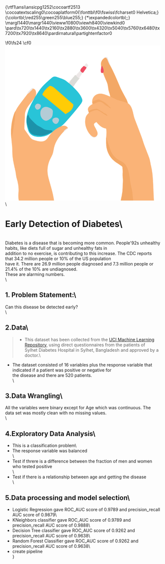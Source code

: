 {\rtf1\ansi\ansicpg1252\cocoartf2513
\cocoatextscaling0\cocoaplatform0{\fonttbl\f0\fswiss\fcharset0 Helvetica;}
{\colortbl;\red255\green255\blue255;}
{\*\expandedcolortbl;;}
\margl1440\margr1440\vieww10800\viewh8400\viewkind0
\pard\tx720\tx1440\tx2160\tx2880\tx3600\tx4320\tx5040\tx5760\tx6480\tx7200\tx7920\tx8640\pardirnatural\partightenfactor0

\f0\fs24 \cf0 ![cover_photo](./readme_file/cover_photo.png)\
# Early Detection of Diabetes\
\
Diabetes is a disease that is becoming more common. People\'92s unhealthy habits, like diets full of sugar and unhealthy fats in \
addition to no exercise, is contributing to this increase. The CDC reports that 34.2 million people or 10% of the US population \
have it. There are 26.9 million people diagnosed and 7.3 million people or 21.4% of the 10% are undiagnosed. \
These are alarming numbers. \
\
## 1. Problem Statement:\
Can this disease be detected early?\
\
## 2.Data\
> * This dataset has been collected from the [UCI Machine Learning Repository](https://archive.ics.uci.edu/ml/datasets/Early+stage+diabetes+risk+prediction+dataset.), using direct questionnaires from the patients of \
Sylhet Diabetes Hospital in Sylhet, Bangladesh and approved by a doctor.\
* The dataset consisted of 16 variables plus the response variable that indicated if a patient was positive or negative for \
the disease and there are 520 patients. \
\
## 3.Data Wrangling\
All the variables were binary except for Age which was continuous. The data set was mostly clean with no missing values. \
\
## 4.Exploratory Data Analysis\
* This is a classification problem\
* The response variable was balanced\
[](./readme_file/prop_response.png)\
* Test if threre is a difference between the fraction of men and women who tested positive\
[](./readme_file/fem_male_prop.png)\
* Test if there is a relationship between age and getting the disease\
\
## 5.Data processing and model selection\
* Logistic Regression gave ROC_AUC score of 0.9789 and precision_recall AUC score of 0.9879\
* KNeighbors classifier gave ROC_AUC score of 0.9789 and precision_recall AUC score of 0.9888\
* Decision Tree classifier gave ROC_AUC score of 0.9262 and precision_recall AUC score of 0.9638\
* Random Forest Classifier gave ROC_AUC score of 0.9262 and precision_recall AUC score of 0.9638\
* create pipeline\
}